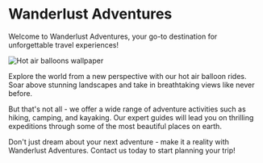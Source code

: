 <!--
Write me markdown content of website with wallpaper:

"A colorful graphic of a group of hot air balloons for a travel or adventure website"

The header of the page should not be copy of the text but rather a real content of the website which is using this wallpaper.
-->

<!--font:The font that best fits the Wanderlust Adventures website is "Montserrat".-->

# Wanderlust Adventures

Welcome to Wanderlust Adventures, your go-to destination for unforgettable travel experiences! 

![Hot air balloons wallpaper](https://example.com/hot-air-balloons.jpg)

Explore the world from a new perspective with our hot air balloon rides. Soar above stunning landscapes and take in breathtaking views like never before. 

But that's not all - we offer a wide range of adventure activities such as hiking, camping, and kayaking. Our expert guides will lead you on thrilling expeditions through some of the most beautiful places on earth.

Don't just dream about your next adventure - make it a reality with Wanderlust Adventures. Contact us today to start planning your trip!
